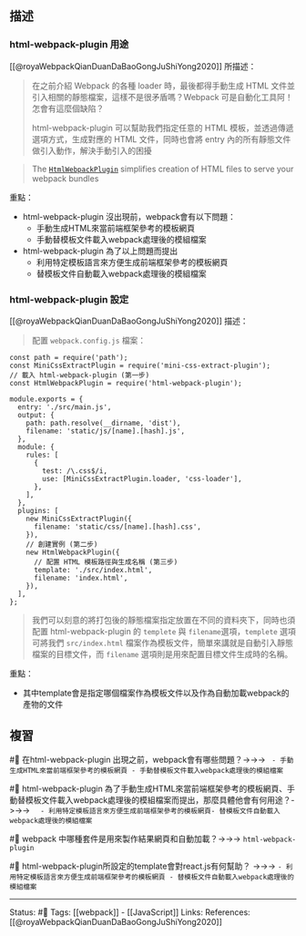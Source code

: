 ## 描述


### html-webpack-plugin 用途
[[@royaWebpackQianDuanDaBaoGongJuShiYong2020]] 所描述：
> 在之前介紹 Webpack 的各種 loader 時，最後都得手動生成 HTML 文件並引入相關的靜態檔案，這樣不是很矛盾嗎？Webpack 可是自動化工具阿！怎會有這麼個缺陷？
> 
> html-webpack-plugin 可以幫助我們指定任意的 HTML 模板，並透過傳遞選項方式，生成對應的 HTML 文件，同時也會將 entry 內的所有靜態文件做引入動作，解決手動引入的困擾

> The [`HtmlWebpackPlugin`](https://github.com/jantimon/html-webpack-plugin) simplifies creation of HTML files to serve your webpack bundles

重點：
- html-webpack-plugin 沒出現前，webpack會有以下問題：
	- 手動生成HTML來當前端框架參考的模板網頁
	- 手動替模板文件載入webpack處理後的模組檔案
- html-webpack-plugin 為了以上問題而提出
	- 利用特定模板語言來方便生成前端框架參考的模板網頁
	- 替模板文件自動載入webpack處理後的模組檔案

### html-webpack-plugin 設定
[[@royaWebpackQianDuanDaBaoGongJuShiYong2020]] 描述：
> 配置 `webpack.config.js` 檔案：
```
const path = require('path');  
const MiniCssExtractPlugin = require('mini-css-extract-plugin');  
// 載入 html-webpack-plugin (第一步)  
const HtmlWebpackPlugin = require('html-webpack-plugin');  
  
module.exports = {  
  entry: './src/main.js',  
  output: {  
    path: path.resolve(__dirname, 'dist'),  
    filename: 'static/js/[name].[hash].js',  
  },  
  module: {  
    rules: [  
      {  
        test: /\.css$/i,  
        use: [MiniCssExtractPlugin.loader, 'css-loader'],  
      },  
    ],  
  },  
  plugins: [  
    new MiniCssExtractPlugin({  
      filename: 'static/css/[name].[hash].css',  
    }),  
    // 創建實例 (第二步)  
    new HtmlWebpackPlugin({  
      // 配置 HTML 模板路徑與生成名稱 (第三步)  
      template: './src/index.html',  
      filename: 'index.html',  
    }),  
  ],  
};  
```

> 我們可以刻意的將打包後的靜態檔案指定放置在不同的資料夾下，同時也須配置 html-webpack-plugin 的 `templete` 與 `filename`選項，`templete` 選項可將我們 `src/index.html` 檔案作為模板文件，簡單來講就是自動引入靜態檔案的目標文件，而 `filename` 選項則是用來配置目標文件生成時的名稱。

重點：
- 其中template會是指定哪個檔案作為模板文件以及作為自動加載webpack的產物的文件

## 複習
#🧠 在html-webpack-plugin 出現之前，webpack會有哪些問題？->->-> `	- 手動生成HTML來當前端框架參考的模板網頁 - 手動替模板文件載入webpack處理後的模組檔案`
<!--SR:!2022-11-17,3,250-->


#🧠 html-webpack-plugin 為了手動生成HTML來當前端框架參考的模板網頁、手動替模板文件載入webpack處理後的模組檔案而提出，那麼具體他會有何用途？->->-> `	- 利用特定模板語言來方便生成前端框架參考的模板網頁- 替模板文件自動載入webpack處理後的模組檔案`
<!--SR:!2022-11-17,3,250-->

#🧠 webpack 中哪種套件是用來製作結果網頁和自動加載？->->-> `html-webpack-plugin`
<!--SR:!2022-11-17,3,250-->

#🧠 html-webpack-plugin所設定的template會對react.js有何幫助？ ->->-> `- 利用特定模板語言來方便生成前端框架參考的模板網頁 - 替模板文件自動載入webpack處理後的模組檔案`
<!--SR:!2022-11-20,66,250-->

---
Status: #🌱 
Tags:
[[webpack]] - [[JavaScript]]
Links:
References:
[[@royaWebpackQianDuanDaBaoGongJuShiYong2020]]